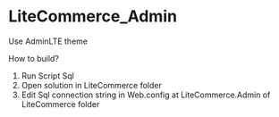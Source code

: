 # LiteCommerce_Admin
Use AdminLTE theme

How to build?
1. Run Script Sql
2. Open solution in LiteCommerce folder
3. Edit Sql connection string in Web.config at LiteCommerce.Admin of LiteCommerce folder
